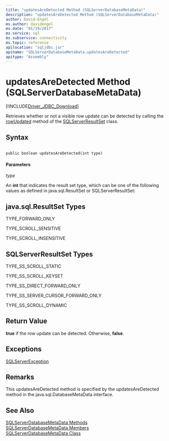 ```yaml
---
title: "updatesAreDetected Method (SQLServerDatabaseMetaData)"
description: "updatesAreDetected Method (SQLServerDatabaseMetaData)"
author: David-Engel
ms.author: davidengel
ms.date: "01/19/2017"
ms.service: sql
ms.subservice: connectivity
ms.topic: reference
apilocation: "sqljdbc.jar"
apiname: "SQLServerDatabaseMetaData.updatesAreDetected"
apitype: "Assembly"
---
```

# updatesAreDetected Method (SQLServerDatabaseMetaData)
[!INCLUDE[Driver_JDBC_Download](../../../includes/driver_jdbc_download.md)]

  Retrieves whether or not a visible row update can be detected by calling the [rowUpdated](../../../connect/jdbc/reference/rowupdated-method-sqlserverresultset.md) method of the [SQLServerResultSet](../../../connect/jdbc/reference/sqlserverresultset-class.md) class.  
  
## Syntax  
  
```  
  
public boolean updatesAreDetected(int type)  
```  
  
#### Parameters  
 *type*  
  
 An **int** that indicates the result set type, which can be one of the following values as defined in java.sql.ResultSet or SQLServerResultSet:  
  
## java.sql.ResultSet Types  
 TYPE_FORWARD_ONLY  
  
 TYPE_SCROLL_SENSITIVE  
  
 TYPE_SCROLL_INSENSITIVE  
  
## SQLServerResultSet Types  
 TYPE_SS_SCROLL_STATIC  
  
 TYPE_SS_SCROLL_KEYSET  
  
 TYPE_SS_DIRECT_FORWARD_ONLY  
  
 TYPE_SS_SERVER_CURSOR_FORWARD_ONLY  
  
 TYPE_SS_SCROLL_DYNAMIC  
  
## Return Value  
 **true** if the row update can be detected. Otherwise, **false**.  
  
## Exceptions  
 [SQLServerException](../../../connect/jdbc/reference/sqlserverexception-class.md)  
  
## Remarks  
 This updatesAreDetected method is specified by the updatesAreDetected method in the java.sql.DatabaseMetaData interface.  
  
## See Also  
 [SQLServerDatabaseMetaData Methods](../../../connect/jdbc/reference/sqlserverdatabasemetadata-methods.md)   
 [SQLServerDatabaseMetaData Members](../../../connect/jdbc/reference/sqlserverdatabasemetadata-members.md)   
 [SQLServerDatabaseMetaData Class](../../../connect/jdbc/reference/sqlserverdatabasemetadata-class.md)  
  
  
